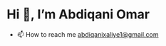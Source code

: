 # Hi 👋, I’m Abdiqani Omar
- 📫 How to reach me abdiqanixaliye1@gmail.com

<!---
Abdiqaniomar/Abdiqaniomar is a ✨ special ✨ repository because its `README.md` (this file) appears on your GitHub profile.
You can click the Preview link to take a look at your changes.
--->
